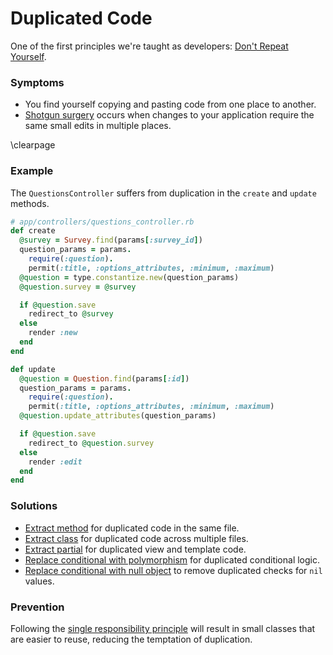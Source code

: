 # Duplicated Code

One of the first principles we're taught as developers: [Don't Repeat
Yourself](#dry).

### Symptoms

* You find yourself copying and pasting code from one place to another.
* [Shotgun surgery](#shotgun-surgery) occurs when changes to your application
require the same small edits in multiple places.

\clearpage

### Example

The `QuestionsController` suffers from duplication in the `create` and `update` methods.

```ruby
# app/controllers/questions_controller.rb
def create
  @survey = Survey.find(params[:survey_id])
  question_params = params.
    require(:question).
    permit(:title, :options_attributes, :minimum, :maximum)
  @question = type.constantize.new(question_params)
  @question.survey = @survey

  if @question.save
    redirect_to @survey
  else
    render :new
  end
end

def update
  @question = Question.find(params[:id])
  question_params = params.
    require(:question).
    permit(:title, :options_attributes, :minimum, :maximum)
  @question.update_attributes(question_params)

  if @question.save
    redirect_to @question.survey
  else
    render :edit
  end
end
```

### Solutions

* [Extract method](#extract-method) for duplicated code in the same file.
* [Extract class](#extract-class) for duplicated code across multiple files.
* [Extract partial](#extract-partial) for duplicated view and template code.
* [Replace conditional with polymorphism](#replace-conditional-with-polymorphism)
for duplicated conditional logic.
* [Replace conditional with null object](#replace-conditional-with-null-object)
  to remove duplicated checks for `nil` values.

### Prevention

Following the [single responsibility
principle](#single-responsibility-principle) will result in small classes that
are easier to reuse, reducing the temptation of duplication.
